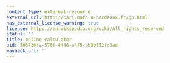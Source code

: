 ```yaml
---
content_type: external-resource
external_url: http://pari.math.u-bordeaux.fr/gp.html
has_external_license_warning: true
license: https://en.wikipedia.org/wiki/All_rights_reserved
status: ''
title: online calculator
uid: 293730fa-576f-4446-a4f5-bb3b852fd3ad
wayback_url: ''
---
```

